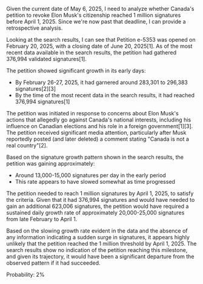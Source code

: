 Given the current date of May 6, 2025, I need to analyze whether Canada's petition to revoke Elon Musk's citizenship reached 1 million signatures before April 1, 2025. Since we're now past that deadline, I can provide a retrospective analysis.

Looking at the search results, I can see that Petition e-5353 was opened on February 20, 2025, with a closing date of June 20, 2025[1]. As of the most recent data available in the search results, the petition had gathered 376,994 validated signatures[1].

The petition showed significant growth in its early days:
- By February 26-27, 2025, it had garnered around 283,301 to 296,383 signatures[2][3]
- By the time of the most recent data in the search results, it had reached 376,994 signatures[1]

The petition was initiated in response to concerns about Elon Musk's actions that allegedly go against Canada's national interests, including his influence on Canadian elections and his role in a foreign government[1][3]. The petition received significant media attention, particularly after Musk reportedly posted (and later deleted) a comment stating "Canada is not a real country"[2].

Based on the signature growth pattern shown in the search results, the petition was gaining approximately:
- Around 13,000-15,000 signatures per day in the early period
- This rate appears to have slowed somewhat as time progressed

The petition needed to reach 1 million signatures by April 1, 2025, to satisfy the criteria. Given that it had 376,994 signatures and would have needed to gain an additional 623,006 signatures, the petition would have required a sustained daily growth rate of approximately 20,000-25,000 signatures from late February to April 1.

Based on the slowing growth rate evident in the data and the absence of any information indicating a sudden surge in signatures, it appears highly unlikely that the petition reached the 1 million threshold by April 1, 2025. The search results show no indication of the petition reaching this milestone, and given its trajectory, it would have been a significant departure from the observed pattern if it had succeeded.

Probability: 2%